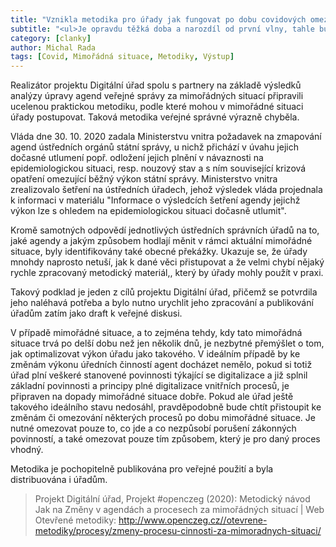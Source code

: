 ```yaml
---
title: "Vznikla metodika pro úřady jak fungovat po dobu covidových omezení"
subtitle: "<ul>Je opravdu těžká doba a narozdíl od první vlny, tahle bude zdá se delší a bude mít i víc dopadů.<li>Úřady často neví, jak za mimořádných situací mají správné fungovat, aby zároveň neporušily svoje povinnosti.<li>V rámci projektu Digitální úřad tedy vznikla metodika.</ul>"
category: [clanky]
author: Michal Rada
tags: [Covid, Mimořádná situace, Metodiky, Výstup]
---
```


Realizátor projektu Digitální úřad spolu s partnery na základě výsledků analýzy úpravy agend veřejné správy za mimořádných situací připravili ucelenou praktickou metodiku, podle které mohou v mimořádné situaci úřady postupovat. Taková metodika veŕejné správné výrazně chyběla.

Vláda dne 30. 10. 2020 zadala Ministerstvu vnitra požadavek na zmapování agend ústředních orgánů státní správy, u nichž přichází v úvahu jejich dočasné utlumení popř. odložení jejich plnění v návaznosti na epidemiologickou situaci, resp. nouzový stav a s ním související krizová opatření omezující běžný výkon státní správy. Ministerstvo vnitra zrealizovalo šetření na ústředních úřadech, jehož výsledek vláda projednala k informaci v materiálu "Informace o výsledcích šetření agendy jejichž výkon lze s ohledem na epidemiologickou situaci dočasně utlumit".

Kromě samotných odpovědí jednotlivých ústředních správních úřadů na to, jaké agendy a jakým způsobem hodlají měnit v rámci aktuální mimořádné situace, byly identifikovány také obecné překážky. Ukazuje se, že úřady mnohdy naprosto netuší, jak k dané věci přistupovat a že velmi chybí nějaký rychle zpracovaný metodický materiál,, který by úřady mohly použít v praxi.

Takový podklad je jeden z cílů projektu Digitální úřad, přičemž se potvrdila jeho naléhavá potřeba a bylo nutno urychlit jeho zpracování a publikování úřadům zatím jako draft k veřejné diskusi.

V případě mimořádné situace, a to zejména tehdy, kdy tato mimořádná situace trvá po delší dobu než jen několik dnů, je nezbytné přemýšlet o tom, jak optimalizovat výkon úřadu jako takového. V ideálním případě by ke změnám výkonu úředních činností agent docházet nemělo, pokud si totiž úřad plní veškeré stanovené povinnosti týkající se digitalizace a již splnil základní povinnosti a principy plné digitalizace vnitřních procesů, je připraven na dopady mimořádné situace dobře. Pokud ale úřad ještě takového ideálního stavu nedosáhl, pravděpodobně bude chtít přistoupit ke změnám či omezování některých procesů po dobu mimořádné situace. Je nutné omezovat pouze to, co jde a co nezpůsobí porušení zákonných povinností, a také omezovat pouze tím způsobem, který je pro daný proces vhodný.

Metodika je pochopitelně publikována pro veřejné použití a byla distribuována i úřadům.

> Projekt Digitální úřad, Projekt #openczeg (2020): Metodický návod Jak na Změny v agendách a procesech za mimořádných situací | Web Otevřené metodiky: http://www.openczeg.cz//otevrene-metodiky/procesy/zmeny-procesu-cinnosti-za-mimoradnych-situaci/